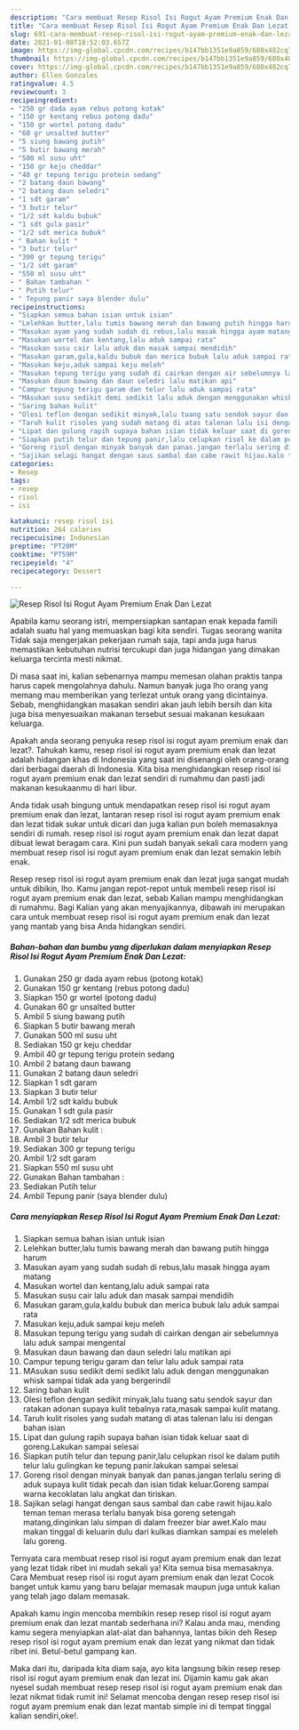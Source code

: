 ```yaml
---
description: "Cara membuat Resep Risol Isi Rogut Ayam Premium Enak Dan Lezat yang lezat dan Mudah Dibuat"
title: "Cara membuat Resep Risol Isi Rogut Ayam Premium Enak Dan Lezat yang lezat dan Mudah Dibuat"
slug: 691-cara-membuat-resep-risol-isi-rogut-ayam-premium-enak-dan-lezat-yang-lezat-dan-mudah-dibuat
date: 2021-01-08T18:52:03.657Z
image: https://img-global.cpcdn.com/recipes/b147bb1351e9a859/680x482cq70/resep-risol-isi-rogut-ayam-premium-enak-dan-lezat-foto-resep-utama.jpg
thumbnail: https://img-global.cpcdn.com/recipes/b147bb1351e9a859/680x482cq70/resep-risol-isi-rogut-ayam-premium-enak-dan-lezat-foto-resep-utama.jpg
cover: https://img-global.cpcdn.com/recipes/b147bb1351e9a859/680x482cq70/resep-risol-isi-rogut-ayam-premium-enak-dan-lezat-foto-resep-utama.jpg
author: Ellen Gonzales
ratingvalue: 4.5
reviewcount: 3
recipeingredient:
- "250 gr dada ayam rebus potong kotak"
- "150 gr kentang rebus potong dadu"
- "150 gr wortel potong dadu"
- "60 gr unsalted butter"
- "5 siung bawang putih"
- "5 butir bawang merah"
- "500 ml susu uht"
- "150 gr keju cheddar"
- "40 gr tepung terigu protein sedang"
- "2 batang daun bawang"
- "2 batang daun seledri"
- "1 sdt garam"
- "3 butir telur"
- "1/2 sdt kaldu bubuk"
- "1 sdt gula pasir"
- "1/2 sdt merica bubuk"
- " Bahan kulit "
- "3 butir telur"
- "300 gr tepung terigu"
- "1/2 sdt garam"
- "550 ml susu uht"
- " Bahan tambahan "
- " Putih telur"
- " Tepung panir saya blender dulu"
recipeinstructions:
- "Siapkan semua bahan isian untuk isian"
- "Lelehkan butter,lalu tumis bawang merah dan bawang putih hingga harum"
- "Masukan ayam yang sudah sudah di rebus,lalu masak hingga ayam matang"
- "Masukan wortel dan kentang,lalu aduk sampai rata"
- "Masukan susu cair lalu aduk dan masak sampai mendidih"
- "Masukan garam,gula,kaldu bubuk dan merica bubuk lalu aduk sampai rata"
- "Masukan keju,aduk sampai keju meleh"
- "Masukan tepung terigu yang sudah di cairkan dengan air sebelumnya lalu aduk sampai mengental"
- "Masukan daun bawang dan daun seledri lalu matikan api"
- "Campur tepung terigu garam dan telur lalu aduk sampai rata"
- "MAsukan susu sedikit demi sedikit lalu aduk dengan menggunakan whisk sampai tidak ada yang bergerindil"
- "Saring bahan kulit"
- "Olesi teflon dengan sedikit minyak,lalu tuang satu sendok sayur dan ratakan adonan supaya kulit tebalnya rata,masak sampai kulit matang."
- "Taruh kulit risoles yang sudah matang di atas talenan lalu isi dengan bahan isian"
- "Lipat dan gulung rapih supaya bahan isian tidak keluar saat di goreng.Lakukan sampai selesai"
- "Siapkan putih telur dan tepung panir,lalu celupkan risol ke dalam putih telur lalu gulingkan ke tepung panir.lakukan sampai selesai"
- "Goreng risol dengan minyak banyak dan panas.jangan terlalu sering di aduk supaya kulit tidak pecah dan isian tidak keluar.Goreng sampai warna kecoklatan lalu angkat dan tiriskan."
- "Sajikan selagi hangat dengan saus sambal dan cabe rawit hijau.kalo teman teman merasa terlalu banyak bisa goreng setengah matang,dinginkan lalu simpan di dalam freezer biar awet.Kalo mau makan tinggal di keluarin dulu dari kulkas diamkan sampai es meleleh lalu goreng."
categories:
- Resep
tags:
- resep
- risol
- isi

katakunci: resep risol isi 
nutrition: 264 calories
recipecuisine: Indonesian
preptime: "PT20M"
cooktime: "PT59M"
recipeyield: "4"
recipecategory: Dessert

---
```



![Resep Risol Isi Rogut Ayam Premium Enak Dan Lezat](https://img-global.cpcdn.com/recipes/b147bb1351e9a859/680x482cq70/resep-risol-isi-rogut-ayam-premium-enak-dan-lezat-foto-resep-utama.jpg)

Apabila kamu seorang istri, mempersiapkan santapan enak kepada famili adalah suatu hal yang memuaskan bagi kita sendiri. Tugas seorang  wanita Tidak saja mengerjakan pekerjaan rumah saja, tapi anda juga harus memastikan kebutuhan nutrisi tercukupi dan juga hidangan yang dimakan keluarga tercinta mesti nikmat.

Di masa  saat ini, kalian sebenarnya mampu memesan olahan praktis tanpa harus capek mengolahnya dahulu. Namun banyak juga lho orang yang memang mau memberikan yang terlezat untuk orang yang dicintainya. Sebab, menghidangkan masakan sendiri akan jauh lebih bersih dan kita juga bisa menyesuaikan makanan tersebut sesuai makanan kesukaan keluarga. 



Apakah anda seorang penyuka resep risol isi rogut ayam premium enak dan lezat?. Tahukah kamu, resep risol isi rogut ayam premium enak dan lezat adalah hidangan khas di Indonesia yang saat ini disenangi oleh orang-orang dari berbagai daerah di Indonesia. Kita bisa menghidangkan resep risol isi rogut ayam premium enak dan lezat sendiri di rumahmu dan pasti jadi makanan kesukaanmu di hari libur.

Anda tidak usah bingung untuk mendapatkan resep risol isi rogut ayam premium enak dan lezat, lantaran resep risol isi rogut ayam premium enak dan lezat tidak sukar untuk dicari dan juga kalian pun boleh memasaknya sendiri di rumah. resep risol isi rogut ayam premium enak dan lezat dapat dibuat lewat beragam cara. Kini pun sudah banyak sekali cara modern yang membuat resep risol isi rogut ayam premium enak dan lezat semakin lebih enak.

Resep resep risol isi rogut ayam premium enak dan lezat juga sangat mudah untuk dibikin, lho. Kamu jangan repot-repot untuk membeli resep risol isi rogut ayam premium enak dan lezat, sebab Kalian mampu menghidangkan di rumahmu. Bagi Kalian yang akan menyajikannya, dibawah ini merupakan cara untuk membuat resep risol isi rogut ayam premium enak dan lezat yang mantab yang bisa Anda hidangkan sendiri.

<!--inarticleads1-->

##### Bahan-bahan dan bumbu yang diperlukan dalam menyiapkan Resep Risol Isi Rogut Ayam Premium Enak Dan Lezat:

1. Gunakan 250 gr dada ayam rebus (potong kotak)
1. Gunakan 150 gr kentang (rebus potong dadu)
1. Siapkan 150 gr wortel (potong dadu)
1. Gunakan 60 gr unsalted butter
1. Ambil 5 siung bawang putih
1. Siapkan 5 butir bawang merah
1. Gunakan 500 ml susu uht
1. Sediakan 150 gr keju cheddar
1. Ambil 40 gr tepung terigu protein sedang
1. Ambil 2 batang daun bawang
1. Gunakan 2 batang daun seledri
1. Siapkan 1 sdt garam
1. Siapkan 3 butir telur
1. Ambil 1/2 sdt kaldu bubuk
1. Gunakan 1 sdt gula pasir
1. Sediakan 1/2 sdt merica bubuk
1. Gunakan  Bahan kulit :
1. Ambil 3 butir telur
1. Sediakan 300 gr tepung terigu
1. Ambil 1/2 sdt garam
1. Siapkan 550 ml susu uht
1. Gunakan  Bahan tambahan :
1. Sediakan  Putih telur
1. Ambil  Tepung panir (saya blender dulu)




<!--inarticleads2-->

##### Cara menyiapkan Resep Risol Isi Rogut Ayam Premium Enak Dan Lezat:

1. Siapkan semua bahan isian untuk isian
1. Lelehkan butter,lalu tumis bawang merah dan bawang putih hingga harum
1. Masukan ayam yang sudah sudah di rebus,lalu masak hingga ayam matang
1. Masukan wortel dan kentang,lalu aduk sampai rata
1. Masukan susu cair lalu aduk dan masak sampai mendidih
1. Masukan garam,gula,kaldu bubuk dan merica bubuk lalu aduk sampai rata
1. Masukan keju,aduk sampai keju meleh
1. Masukan tepung terigu yang sudah di cairkan dengan air sebelumnya lalu aduk sampai mengental
1. Masukan daun bawang dan daun seledri lalu matikan api
1. Campur tepung terigu garam dan telur lalu aduk sampai rata
1. MAsukan susu sedikit demi sedikit lalu aduk dengan menggunakan whisk sampai tidak ada yang bergerindil
1. Saring bahan kulit
1. Olesi teflon dengan sedikit minyak,lalu tuang satu sendok sayur dan ratakan adonan supaya kulit tebalnya rata,masak sampai kulit matang.
1. Taruh kulit risoles yang sudah matang di atas talenan lalu isi dengan bahan isian
1. Lipat dan gulung rapih supaya bahan isian tidak keluar saat di goreng.Lakukan sampai selesai
1. Siapkan putih telur dan tepung panir,lalu celupkan risol ke dalam putih telur lalu gulingkan ke tepung panir.lakukan sampai selesai
1. Goreng risol dengan minyak banyak dan panas.jangan terlalu sering di aduk supaya kulit tidak pecah dan isian tidak keluar.Goreng sampai warna kecoklatan lalu angkat dan tiriskan.
1. Sajikan selagi hangat dengan saus sambal dan cabe rawit hijau.kalo teman teman merasa terlalu banyak bisa goreng setengah matang,dinginkan lalu simpan di dalam freezer biar awet.Kalo mau makan tinggal di keluarin dulu dari kulkas diamkan sampai es meleleh lalu goreng.




Ternyata cara membuat resep risol isi rogut ayam premium enak dan lezat yang lezat tidak ribet ini mudah sekali ya! Kita semua bisa memasaknya. Cara Membuat resep risol isi rogut ayam premium enak dan lezat Cocok banget untuk kamu yang baru belajar memasak maupun juga untuk kalian yang telah jago dalam memasak.

Apakah kamu ingin mencoba membikin resep resep risol isi rogut ayam premium enak dan lezat mantab sederhana ini? Kalau anda mau, mending kamu segera menyiapkan alat-alat dan bahannya, lantas bikin deh Resep resep risol isi rogut ayam premium enak dan lezat yang nikmat dan tidak ribet ini. Betul-betul gampang kan. 

Maka dari itu, daripada kita diam saja, ayo kita langsung bikin resep resep risol isi rogut ayam premium enak dan lezat ini. Dijamin kamu gak akan nyesel sudah membuat resep resep risol isi rogut ayam premium enak dan lezat nikmat tidak rumit ini! Selamat mencoba dengan resep resep risol isi rogut ayam premium enak dan lezat mantab simple ini di tempat tinggal kalian sendiri,oke!.

